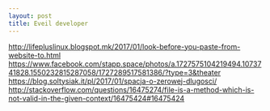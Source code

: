 ```yaml
---
layout: post
title: Eveil developer
---
```


http://lifepluslinux.blogspot.mk/2017/01/look-before-you-paste-from-website-to.html
https://www.facebook.com/stapp.space/photos/a.1727575104219494.1073741828.1550232815287058/1727289517581386/?type=3&theater
https://blog.soltysiak.it/pl/2017/01/spacja-o-zerowej-dlugosci/
http://stackoverflow.com/questions/16475274/file-is-a-method-which-is-not-valid-in-the-given-context/16475424#16475424